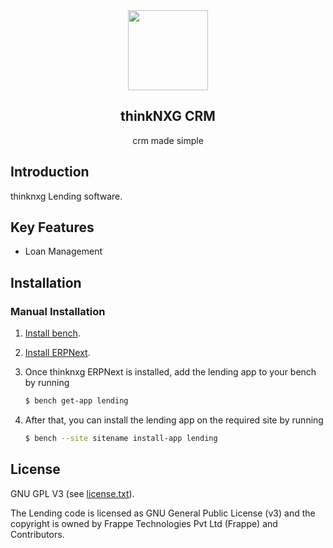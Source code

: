<div align="center">
    <a href="https://thinknxg">
        <img src="https://thinknxg.com/wp-content/uploads/2023/12/favicon.svg1-01.png" height="128">
    </a>
    <h2>thinkNXG CRM</h2>
    <p align="center">
        <p>crm made simple</p>
    </p>


</div>


## Introduction

thinknxg Lending software.

## Key Features

- Loan Management

## Installation

### Manual Installation

1. [Install bench](https://github.com/frappe/bench).
2. [Install ERPNext](https://github.com/thinknxg/thinknxg-ERP.git).
3. Once thinknxg ERPNext is installed, add the lending app to your bench by running

	```sh
	$ bench get-app lending
	```
4. After that, you can install the lending app on the required site by running
	```sh
	$ bench --site sitename install-app lending
	```


## License

GNU GPL V3 (see [license.txt](license.txt)).

The Lending code is licensed as GNU General Public License (v3) and the copyright is owned by Frappe Technologies Pvt Ltd (Frappe) and Contributors.
